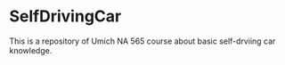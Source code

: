 # SelfDrivingCar

This is a repository of Umich NA 565 course about basic self-drviing car knowledge.
